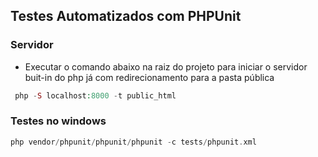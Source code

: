 ## Testes Automatizados com PHPUnit

### Servidor
* Executar o comando abaixo na raiz do projeto para iniciar o servidor buit-in do php já com redirecionamento para a pasta pública
```php
 php -S localhost:8000 -t public_html
```

### Testes no windows
```php
php vendor/phpunit/phpunit/phpunit -c tests/phpunit.xml
```
